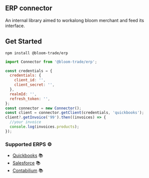## ERP connector

An internal library aimed to workalong bloom merchant and feed its interface.

## Get Started

    npm install @bloom-trade/erp

```javascript
import Connector from '@bloom-trade/erp';

const credentials = {
  credentials: {
    client_id: '',
    client_secret: '',
  },
  realmId: '',
  refresh_token: '',
};
const connector = new Connector();
const client = connector.getClient(credentials, 'quickbooks');
client?.getInvoice('99').then((invoices) => {
  //your invoice
  console.log(invoices.products);
});
```

### Supported ERPS ⚙️

- [Quickbooks](https://developer.intuit.com/app/developer/qbo/docs/get-started) 📚
- [Salesforce](https://www.salesforce.com/) 📚
- [Contabilium](https://contabilium.com/) 📚
